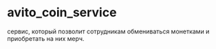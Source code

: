 # avito_coin_service
сервис, который позволит сотрудникам обмениваться монетками и приобретать на них мерч.
